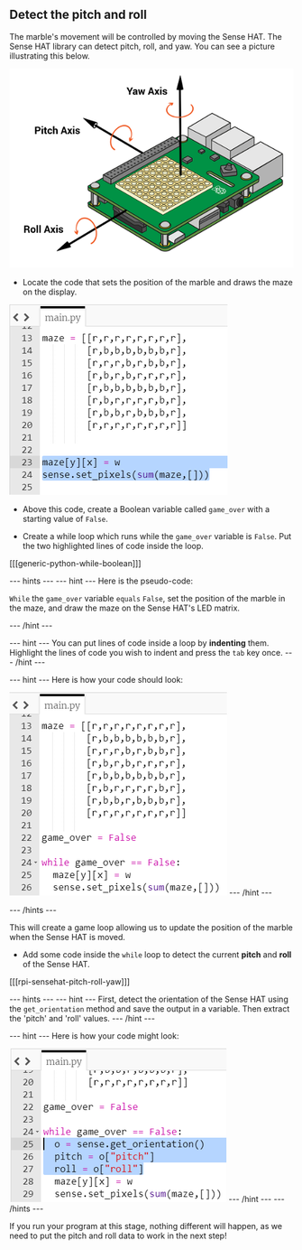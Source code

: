 ## Detect the pitch and roll

The marble's movement will be controlled by moving the Sense HAT. The Sense HAT library can detect pitch, roll, and yaw. You can see a picture illustrating this below.

![Sense HAT orientation](images/orientation.png)

+ Locate the code that sets the position of the marble and draws the maze on the display.

![Draw marble code](images/draw-marble-code.png)

+ Above this code, create a Boolean variable called `game_over` with a starting value of `False`.

+ Create a while loop which runs while the `game_over` variable is `False`. Put the two highlighted lines of code inside the loop.

[[[generic-python-while-boolean]]]

--- hints ---
--- hint ---
Here is the pseudo-code:

`While` the `game_over` variable `equals` `False`, set the position of the marble in the maze, and draw the maze on the Sense HAT's LED matrix.

--- /hint ---

--- hint ---
You can put lines of code inside a loop by **indenting** them. Highlight the lines of code you wish to indent and press the `tab` key once.
--- /hint ---

--- hint ---
Here is how your code should look:

![While loop hint](images/while-loop-hint.png)
--- /hint ---

--- /hints ---

This will create a game loop allowing us to update the position of the marble when the Sense HAT is moved.


+ Add some code inside the `while` loop to detect the current **pitch** and **roll** of the Sense HAT.

[[[rpi-sensehat-pitch-roll-yaw]]]

--- hints ---
--- hint ---
First, detect the orientation of the Sense HAT using the `get_orientation` method and save the output in a variable. Then extract the 'pitch' and 'roll' values.
--- /hint ---

--- hint ---
Here is how your code might look:

![Get pitch and roll](images/get-pitch-roll-hint.png)
--- /hint ---
--- /hints ---

If you run your program at this stage, nothing different will happen, as we need to put the pitch and roll data to work in the next step!
